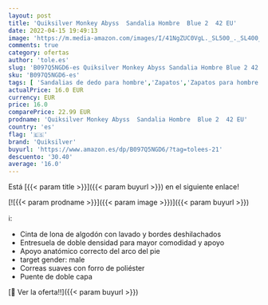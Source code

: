 ```yaml
---
layout: post
title: 'Quiksilver Monkey Abyss  Sandalia Hombre  Blue 2  42 EU'
date: 2022-04-15 19:49:13
image: 'https://m.media-amazon.com/images/I/41NgZUC0VgL._SL500_._SL400_.jpg'
comments: true
category: ofertas
author: 'tole.es'
slug: 'B097Q5NGD6-es Quiksilver Monkey Abyss Sandalia Hombre Blue 2 42 EU'
sku: 'B097Q5NGD6-es'
tags: [ 'Sandalias de dedo para hombre','Zapatos','Zapatos para hombre','Zapatos y complementos','quiksilver','sandalia','🇪🇸', ]
actualPrice: 16.0 EUR
currency: EUR
price: 16.0
comparePrice: 22.99 EUR
prodname: 'Quiksilver Monkey Abyss  Sandalia Hombre  Blue 2  42 EU'
country: 'es'
flag: '🇪🇸'
brand: 'Quiksilver'
buyurl: 'https://www.amazon.es/dp/B097Q5NGD6/?tag=tolees-21'
descuento: '30.40'
average: '16.0'
---
```


Está [{{< param title >}}]({{< param buyurl >}}) en el siguiente enlace!

[![{{< param prodname >}}]({{< param image >}})]({{< param buyurl >}})

ℹ️:

- Cinta de lona de algodón con lavado y bordes deshilachados
- Entresuela de doble densidad para mayor comodidad y apoyo
- Apoyo anatómico correcto del arco del pie
- target gender: male
- Correas suaves con forro de poliéster
- Puente de doble capa

[🛒 Ver la oferta!!]({{< param buyurl >}})
